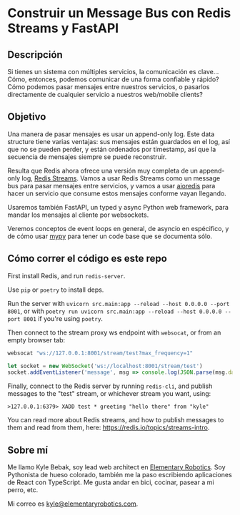 # Construir un Message Bus con Redis Streams y FastAPI

## Descripción

Si tienes un sistema con múltiples servicios, la comunicación es clave... Cómo, entonces, podemos comunicar de una forma confiable y rápido? Cómo podemos pasar mensajes entre nuestros servicios, o pasarlos directamente de cualquier servicio a nuestros web/mobile clients?

## Objetivo

Una manera de pasar mensajes es usar un append-only log. Este data structure tiene varias ventajas: sus mensajes están guardados en el log, así que no se pueden perder, y están ordenados por timestamp, así que la secuencia de mensajes siempre se puede reconstruir.

Resulta que Redis ahora ofrece una versión muy completa de un append-only log, [Redis Streams](https://redis.io/topics/streams-intro). Vamos a usar Redis Streams como un message bus para pasar mensajes entre servicios, y vamos a usar [aioredis](https://github.com/aio-libs/aioredis) para hacer un servicio que consume estos mensajes conforme vayan llegando.

Usaremos también FastAPI, un typed y async Python web framework, para mandar los mensajes al cliente por websockets.

Veremos conceptos de event loops en general, de asyncio en espécifico, y de cómo usar [mypy](https://mypy.readthedocs.io/en/stable/) para tener un code base que se documenta sólo.

## Cómo correr el código es este repo

First install Redis, and run `redis-server`.

Use `pip` or `poetry` to install deps.

Run the server with `uvicorn src.main:app --reload --host 0.0.0.0 --port 8001`, or with `poetry run uvicorn src.main:app --reload --host 0.0.0.0 --port 8001` if you're using `poetry`.

Then connect to the stream proxy ws endpoint with `websocat`, or from an empty browser tab:

```sh
websocat "ws://127.0.0.1:8001/stream/test?max_frequency=1"
```

```js
let socket = new WebSocket('ws://localhost:8001/stream/test')
socket.addEventListener('message', msg => console.log(JSON.parse(msg.data)))
```

Finally, connect to the Redis server by running `redis-cli`, and publish messages to the "test" stream, or whichever stream you want, using:

```
>127.0.0.1:6379> XADD test * greeting "hello there" from "kyle"
```

You can read more about Redis streams, and how to publish messages to them and read from them, here: <https://redis.io/topics/streams-intro>.

## Sobre mí

Me llamo Kyle Bebak, soy lead web architect en [Elementary Robotics](https://www.elementaryrobotics.com/). Soy Pythonista de hueso colorado, también me la paso escribiendo aplicaciones de React con TypeScript. Me gusta andar en bici, cocinar, pasear a mi perro, etc.

Mi correo es kyle@elementaryrobotics.com.
